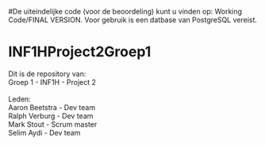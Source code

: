 #De uiteindelijke code (voor de beoordeling) kunt u vinden op: Working Code/FINAL VERSION. Voor gebruik is een datbase van PostgreSQL vereist.


# INF1HProject2Groep1
Dit is de repository van: <br/>
Groep 1 - INF1H - Project 2<br/>
<br/>
Leden:<br/>
Aaron Beetstra - Dev team<br/>
Ralph Verburg - Dev team<br/>
Mark Stout - Scrum master<br/>
Selim Aydi - Dev team<br/>
